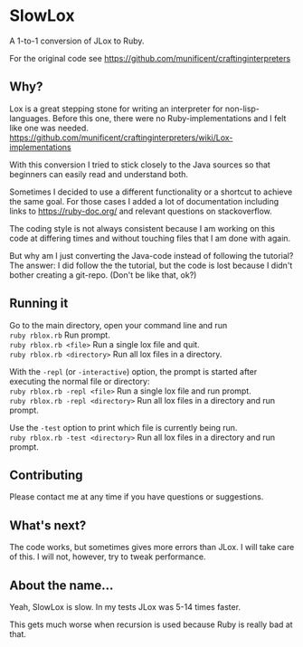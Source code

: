 # SlowLox

A 1-to-1 conversion of JLox to Ruby.

For the original code see https://github.com/munificent/craftinginterpreters

## Why?

Lox is a great stepping stone for writing an interpreter for non-lisp-languages. Before this one, there were no Ruby-implementations and I felt like one was needed.
https://github.com/munificent/craftinginterpreters/wiki/Lox-implementations

With this conversion I tried to stick closely to the Java sources so
that beginners can easily read and understand both.

Sometimes I decided to use a different functionality or a shortcut to
achieve the same goal. For those cases I added a lot of documentation
including links to https://ruby-doc.org/ and relevant questions on
stackoverflow.

The coding style is not always consistent because I am working on this code at differing times and without touching files that I am done with again.

But why am I just converting the Java-code instead of following the tutorial?  
The answer: I did follow the the tutorial, but the code is lost because I 
didn't bother creating a git-repo. (Don't be like that, ok?)

## Running it

Go to the main directory, open your command line and run  
``ruby rblox.rb`` Run prompt.  
``ruby rblox.rb <file>`` Run a single lox file and quit.  
``ruby rblox.rb <directory>`` Run all lox files in a directory.  

With the `-repl` (or `-interactive`) option, the prompt is started after executing the normal file or directory:  
``ruby rblox.rb -repl <file>`` Run a single lox file and run prompt.  
``ruby rblox.rb -repl <directory>`` Run all lox files in a directory and run prompt.  

Use the `-test` option to print which file is currently being run.  
``ruby rblox.rb -test <directory>`` Run all lox files in a directory and run prompt.  

## Contributing

Please contact me at any time if you have questions or suggestions.

## What's next?

The code works, but sometimes gives more errors than JLox. I will take care of this. I will not, however, try to tweak performance.

## About the name...

Yeah, SlowLox is slow. In my tests JLox was 5-14 times faster.

This gets much worse when recursion is used because Ruby is really bad at that.
